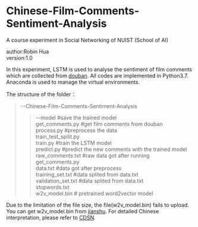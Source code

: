 # Chinese-Film-Comments-Sentiment-Analysis
A course experiment in Social Networking of NUIST (School of AI)

author:Robin Hua  
version:1.0

In this experiment, LSTM is used to analyse the sentiment of film comments which are collected from [douban](https://movie.douban.com/). All codes are implemented in Python3.7. Anaconda is used to manage the virtual environments.

The structure of the folder：

>--Chinese-Film-Comments-Sentiment-Analysis    
>>--model #save the trained model  
>>get_comments.py #get film comments from douban  
>>process.py #preprocess the data  
>>train_test_spilit.py  
>>train.py #train the LSTM model  
>>predict.py #predict the new comments with the trained model  
>>raw_comments.txt #raw data got after running get_comments.py  
>>data.txt #data got after preprocess  
>>training_set.txt #data splited from data.txt  
>>validation_set.txt #data splited from data.txt  
>>stopwords.txt  
>>w2v_model.bin # pretrained word2vector model  
   
Due to the limitation of the file size, the file(w2v_model.bin) fails to upload. You can get w2v_model.bin from [jianshu](https://www.jianshu.com/p/ae5b45e96dbf). For detailed Chinese interpretation, please refer to [CDSN](https://blog.csdn.net/Robin_hlt/article/details/129276790).
